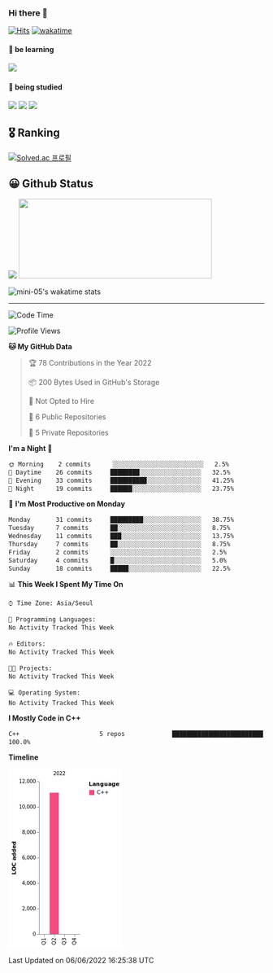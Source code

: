 ### Hi there 👋

<!--[](https://visitor-badge.glitch.me/badge?page_id=mini-05) -->
[![Hits](https://hits.seeyoufarm.com/api/count/incr/badge.svg?url=https%3A%2F%2Fgithub.com%2Fgjbae1212%2Fhit-counter&count_bg=%2379C83D&title_bg=%23555555&icon=&icon_color=%23E7E7E7&title=visited&edge_flat=false)](https://github.com/mini-05)
[![wakatime](https://wakatime.com/badge/user/2d653c00-38ff-4cbf-9b7b-bcfca55d6629.svg)](https://wakatime.com/@2d653c00-38ff-4cbf-9b7b-bcfca55d6629)
<!-- [![Portfolio Badge](https://img.shields.io/badge/portfolio-web-blue?style=flat&link=https://github.com/mini-05/)](https://github.com/mini-05/)  -->

#### 📖 be learning
<img src="https://img.shields.io/badge/Python-3776AB?style=flat-square&logo=Python&logoColor=white"/></a>

#### 📕 being studied
<img src="https://img.shields.io/badge/C++-00599C?style=flat-square&logo=C%2B%2B&logoColor=white"/></a>
<img src="https://img.shields.io/badge/C-A8B9CC?style=flat-square&logo=C&logoColor=white"/></a>
<img src="https://img.shields.io/badge/OpenCV-5C3EE8?style=flat-square&logo=OpenCV&logoColor=white"/></a>

<!-- veggie-garden's github profile처럼 꾸미고 싶다!!!
[![I'm a night🦉]([https://gist.github.com/mini-05/94c57bee3de8492fba307b46561cf208)](https://gist.github.com/mini-05/94c57bee3de8492fba307b46561cf208)]
-->

## 🎖️ Ranking
[![Solved.ac 프로필](http://mazassumnida.wtf/api/v2/generate_badge?boj=jan117)](https://solved.ac/jan117)

## 😀 Github Status
<!--
![mini-05's GitHub stats](https://github-readme-stats.vercel.app/api?username=mini-05&show_icons=true&theme=radical&title_color=99ccff)
[![Top Langs](https://github-readme-stats.vercel.app/api/top-langs/?username=mini-05&layout=compact&theme=radical&title_color=99ccff)](https://github.com/mini-05)
아래와 동일한 출력이지만, 위는 사이즈 고정됨.
--> 
<p>
  <img height="160em" src="https://github-readme-stats.vercel.app/api?username=mini-05&show_icons=true&theme=radical&include_all_commits=true&title_color=99ccff">
  <img height="157em" width="380em" src="https://github-readme-stats.vercel.app/api/top-langs/?username=mini-05&layout=compact&theme=radical&title_color=99ccff">
</p>

![mini-05's wakatime stats](https://github-readme-stats.vercel.app/api/wakatime?username=mini05)

---
<!-- Waka 추가 수정하기 (https://github.com/anmol098/waka-readme-stats#flags-available) & (https://github.com/anmol098/waka-readme-stats/blob/master/action.yml) -->

<!--START_SECTION:waka-->
![Code Time](http://img.shields.io/badge/Code%20Time-0%20secs-blue)

![Profile Views](http://img.shields.io/badge/Profile%20Views-60-blue)

**🐱 My GitHub Data** 

> 🏆 78 Contributions in the Year 2022
 > 
> 📦 200 Bytes Used in GitHub's Storage 
 > 
> 🚫 Not Opted to Hire
 > 
> 📜 6 Public Repositories 
 > 
> 🔑 5 Private Repositories  
 > 
**I'm a Night 🦉** 

```text
🌞 Morning    2 commits      ░░░░░░░░░░░░░░░░░░░░░░░░░   2.5% 
🌆 Daytime    26 commits     ████████░░░░░░░░░░░░░░░░░   32.5% 
🌃 Evening    33 commits     ██████████░░░░░░░░░░░░░░░   41.25% 
🌙 Night      19 commits     ██████░░░░░░░░░░░░░░░░░░░   23.75%

```
📅 **I'm Most Productive on Monday** 

```text
Monday       31 commits     █████████░░░░░░░░░░░░░░░░   38.75% 
Tuesday      7 commits      ██░░░░░░░░░░░░░░░░░░░░░░░   8.75% 
Wednesday    11 commits     ███░░░░░░░░░░░░░░░░░░░░░░   13.75% 
Thursday     7 commits      ██░░░░░░░░░░░░░░░░░░░░░░░   8.75% 
Friday       2 commits      ░░░░░░░░░░░░░░░░░░░░░░░░░   2.5% 
Saturday     4 commits      █░░░░░░░░░░░░░░░░░░░░░░░░   5.0% 
Sunday       18 commits     █████░░░░░░░░░░░░░░░░░░░░   22.5%

```


📊 **This Week I Spent My Time On** 

```text
⌚︎ Time Zone: Asia/Seoul

💬 Programming Languages: 
No Activity Tracked This Week

🔥 Editors: 
No Activity Tracked This Week

🐱‍💻 Projects: 
No Activity Tracked This Week

💻 Operating System: 
No Activity Tracked This Week

```

**I Mostly Code in C++** 

```text
C++                      5 repos             █████████████████████████   100.0%

```


**Timeline**

![Chart not found](https://raw.githubusercontent.com/mini-05/mini-05/main/charts/bar_graph.png) 


 Last Updated on 06/06/2022 16:25:38 UTC
<!--END_SECTION:waka-->

<!--
**mini-05/mini-05** is a ✨ _special_ ✨ repository because its `README.md` (this file) appears on your GitHub profile.

Here are some ideas to get you started:

- 🔭 I’m currently working on ...
- 🌱 I’m currently learning ...
- 👯 I’m looking to collaborate on ...
- 🤔 I’m looking for help with ...
- 💬 Ask me about ...
- 📫 How to reach me: ...
- 😄 Pronouns: ...
- ⚡ Fun fact: ...
-->

